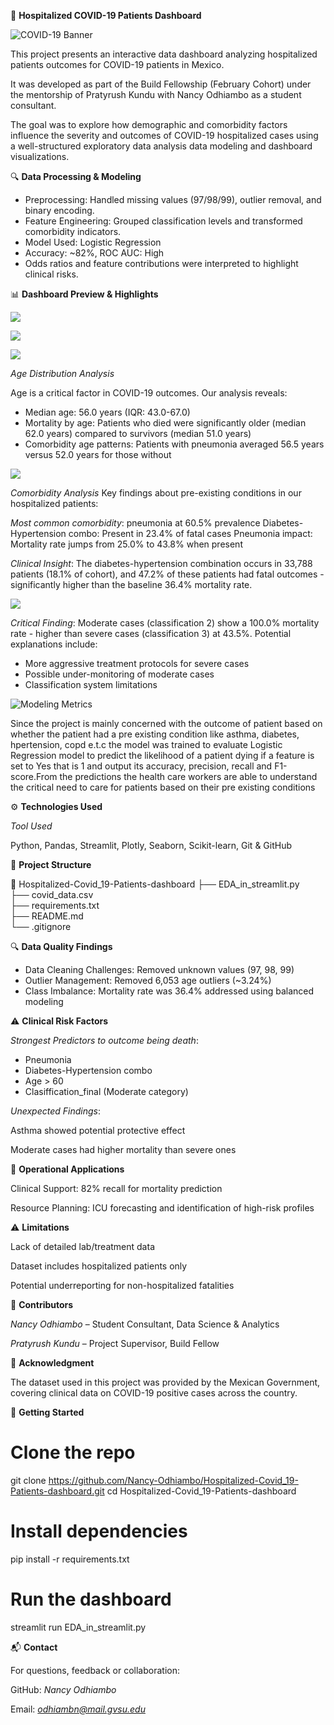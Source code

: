 🏥 **Hospitalized COVID-19 Patients Dashboard**

![COVID-19 Banner](https://www.amprogress.org/wp-content/uploads/2020/03/Microbes-1.jpg)

This project presents an interactive data dashboard analyzing hospitalized patients outcomes for COVID-19 patients in Mexico. 

It was developed as part of the Build Fellowship (February Cohort) under the mentorship of Pratyrush Kundu with Nancy Odhiambo as a student consultant.

The goal was to explore how demographic and comorbidity factors influence the severity and outcomes of COVID-19 hospitalized cases using a well-structured exploratory data analysis data modeling and dashboard visualizations.

🔍 **Data Processing & Modeling**

- Preprocessing: Handled missing values (97/98/99), outlier removal, and binary encoding.
- Feature Engineering: Grouped classification levels and transformed comorbidity indicators.
- Model Used: Logistic Regression
- Accuracy: ~82%, ROC AUC: High
- Odds ratios and feature contributions were interpreted to highlight clinical risks.

📊 **Dashboard Preview & Highlights**


![](images/overview.png)

![](images/Data_set.png)

![](images/violin.png)

*Age Distribution Analysis*

Age is a critical factor in COVID-19 outcomes. Our analysis reveals:

- Median age: 56.0 years (IQR: 43.0-67.0)
- Mortality by age: Patients who died were significantly older (median 62.0 years) compared to survivors (median 51.0 years)
- Comorbidity age patterns: Patients with pneumonia averaged 56.5 years versus 52.0 years for those without

![](images/cooccurence.png)

*Comorbidity Analysis*
Key findings about pre-existing conditions in our hospitalized patients:

*Most common comorbidity*: pneumonia at 60.5% prevalence
Diabetes-Hypertension combo: Present in 23.4% of fatal cases
Pneumonia impact: Mortality rate jumps from 25.0% to 43.8% when present

*Clinical Insight*: The diabetes-hypertension combination occurs in 33,788 patients (18.1% of cohort), and 47.2% of these patients had fatal outcomes - significantly higher than the baseline 36.4% mortality rate.

![](images/severity.png)

*Critical Finding*: Moderate cases (classification 2) show a 100.0% mortality rate - higher than severe cases (classification 3) at 43.5%. Potential explanations include:

- More aggressive treatment protocols for severe cases
- Possible under-monitoring of moderate cases
- Classification system limitations

![Modeling Metrics](images/modeling.png)

Since the project is mainly concerned with the outcome of patient based on whether the patient had a pre existing condition like asthma, diabetes, hpertension, copd e.t.c the model was trained to evaluate Logistic Regression model to predict the likelihood of a patient dying if a feature is set to Yes that is 1 and output its accuracy, precision, recall and F1-score.From the predictions the health care workers are able to understand the critical need to care for patients based on their pre existing conditions


⚙️ **Technologies Used**

*Tool Used*

Python, Pandas, Streamlit, Plotly, Seaborn, Scikit-learn, Git & GitHub	

🧪 **Project Structure**

📁 Hospitalized-Covid_19-Patients-dashboard
├── EDA_in_streamlit.py       
├── covid_data.csv            
├── requirements.txt         
├── README.md                 
└── .gitignore                

🔍 **Data Quality Findings**

- Data Cleaning Challenges: Removed unknown values (97, 98, 99)
- Outlier Management: Removed 6,053 age outliers (~3.24%)
- Class Imbalance: Mortality rate was 36.4% addressed using balanced modeling

⚠️ **Clinical Risk Factors**

*Strongest Predictors to outcome being death*:

- Pneumonia
- Diabetes-Hypertension combo
- Age > 60
- Clasiffication_final (Moderate category)

*Unexpected Findings*:

Asthma showed potential protective effect

Moderate cases had higher mortality than severe ones

🏥 **Operational Applications**

Clinical Support: 82% recall for mortality prediction

Resource Planning: ICU forecasting and identification of high-risk profiles

⚠️ **Limitations**

Lack of detailed lab/treatment data

Dataset includes hospitalized patients only

Potential underreporting for non-hospitalized fatalities

👥 **Contributors**

*Nancy Odhiambo* – Student Consultant, Data Science & Analytics

*Pratyrush Kundu* – Project Supervisor, Build Fellow

📌 **Acknowledgment**

The dataset used in this project was provided by the Mexican Government, covering clinical data on COVID-19 positive cases across the country.

🚀 **Getting Started**

# Clone the repo

git clone https://github.com/Nancy-Odhiambo/Hospitalized-Covid_19-Patients-dashboard.git
cd Hospitalized-Covid_19-Patients-dashboard

# Install dependencies

pip install -r requirements.txt

# Run the dashboard

streamlit run EDA_in_streamlit.py

📬 **Contact**

For questions, feedback or collaboration:

GitHub: *Nancy Odhiambo*

Email: *odhiambn@mail.gvsu.edu*
